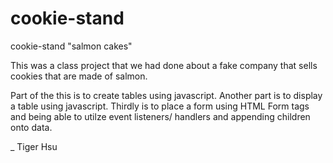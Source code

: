 # cookie-stand
cookie-stand "salmon cakes"

This was a class project that we had done about a fake company that sells
cookies that are made of salmon.

Part of the this is to create tables using javascript.
Another part is to display a table using javascript.
Thirdly is to place a form using HTML Form tags and being able to utilze event listeners/ handlers and appending children onto data.

_ Tiger Hsu
